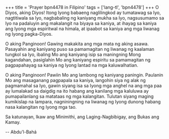 +++
title = 'Prayer bpn4478 in Filipino'
tags = ['lang-tl', 'bpn4478']
+++
O Diyos, aking Diyos! Itong Iyong babaeng naglilingkod ay tumatawag sa Iyo, nagtitiwala sa Iyo, nagbabaling ng kaniyang mukha sa Iyo, nagsusumamo sa Iyo na padaluyin ang makalangit na biyaya sa kaniya, at ihayag sa kaniya ang Iyong mga espiritwal na himala, at ipaabot sa kaniya ang mga liwanag ng Iyong pagka-Diyos.

O aking Panginoon! Gawing makakita ang mga mata ng aking asawa. Pasayahin ang kaniyang puso sa pamamagitan ng liwanag ng kaalaman tungkol sa Iyo, ibaling Mo ang kaniyang isip sa maningning Mong kagandahan, pasiglahin Mo ang kaniyang espiritu sa pamamagitan ng pagpapahayag sa kaniya ng Iyong lantad na mga kaluwalhatian.

O aking Panginoon! Pawiin Mo ang lambong ng kaniyang paningin. Paulanin Mo ang masaganang pagpapala sa kaniya, langohin siya ng alak ng pagmamahal sa Iyo, gawin siyang isa sa Iyong mga anghel na ang mga paa ay lumalakad sa daigdig na ito habang ang kanilang mga kaluluwa ay pumapailanlang sa matataas ng mga kalangitan. Tulutan siyang maging kumikislap na lampara, nagniningning na liwanag ng Iyong dunong habang nasa kalangitan ng Iyong mga tao.

Sa katunayan, Ikaw ang Minimithi, ang Laging-Nagbibigay, ang Bukas ang Kamay.

-- Abdu'l-Bahá
